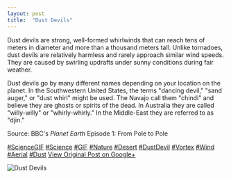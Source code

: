 ```yaml
---
layout: post
title:  "Dust Devils"
---
```


Dust devils are strong, well-formed whirlwinds that can reach tens of meters in diameter and more than a thousand meters tall. Unlike tornadoes, dust devils are relatively harmless and rarely approach similar wind speeds. They are caused by swirling updrafts under sunny conditions during fair weather.   
  
Dust devils go by many different names depending on your location on the planet. In the Southwestern United States, the terms "dancing devil," "sand auger," or "dust whirl" might be used. The Navajo call them "chindi" and believe they are ghosts or spirits of the dead. In Australia they are called "willy-willy" or "whirly-whirly." In the Middle-East they are referred to as "djin."   
  
Source: BBC's _Planet Earth_ Episode 1: From Pole to Pole  
  
[#ScienceGIF](https://plus.google.com/s/%23ScienceGIF/posts) [#Science](https://plus.google.com/s/%23Science/posts) [#GIF](https://plus.google.com/s/%23GIF/posts) [#Nature](https://plus.google.com/s/%23Nature/posts) [#Desert](https://plus.google.com/s/%23Desert/posts) [#DustDevil](https://plus.google.com/s/%23DustDevil/posts) [#Vortex](https://plus.google.com/s/%23Vortex/posts) [#Wind](https://plus.google.com/s/%23Wind/posts) [#Aerial](https://plus.google.com/s/%23Aerial/posts) [#Dust](https://plus.google.com/s/%23Dust/posts)
[View Original Post on Google+](https://plus.google.com/+ColinSullender/posts/gU5PgeKrygb)

![Dust Devils](https://i.imgur.com/SMJXOFW.gif)
